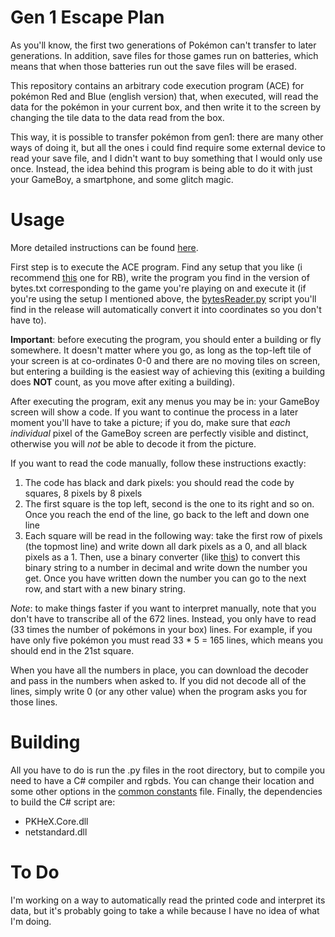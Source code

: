 # Gen 1 Escape Plan
As you'll know, the first two generations of Pokémon can't transfer to later generations. In addition, save files for those games run on batteries, which means that when those batteries run out the save files will be erased.

This repository contains an arbitrary code execution program (ACE) for pokémon Red and Blue (english version) that, when executed, will read the data for the pokémon in your current box, and then write it to the screen by changing the tile data to the data read from the box.

This way, it is possible to transfer pokémon from gen1: there are many other ways of doing it, but all the ones i could find require some external device to read your save file, and I didn't want to buy something that I would only use once. Instead, the idea behind this program is being able to do it with just your GameBoy, a smartphone, and some glitch magic.

# Usage
More detailed instructions can be found [here](https://docs.google.com/document/d/1FaUEQI9cJpo9V1kjXD0miy_KvCvn9CvJ/edit?usp=sharing&ouid=105723787028341327526&rtpof=true&sd=true).

First step is to execute the ACE program. Find any setup that you like (i recommend [this](https://www.youtube.com/watch?v=D3EvpRHL_vk) one for RB), write the program you find in the version of bytes.txt corresponding to the game you're playing on and execute it (if you're using the setup I mentioned above, the [bytesReader.py](byteReader/bytesReader.py) script you'll find in the release will automatically convert it into coordinates so you don't have to).

**Important**: before executing the program, you should enter a building or fly somewhere. It doesn't matter where you go, as long as the top-left tile of your screen is at co-ordinates 0-0 and there are no moving tiles on screen, but entering a building is the easiest way of achieving this (exiting a building does **NOT** count, as you move after exiting a building).

After executing the program, exit any menus you may be in: your GameBoy screen will show a code. If you want to continue the process in a later moment you'll have to take a picture; if you do, make sure that _each individual_ pixel of the GameBoy screen are perfectly visible and distinct, otherwise you will _not_ be able to decode it from the picture.

If you want to read the code manually, follow these instructions exactly:
1) The code has black and dark pixels: you should read the code by squares, 8 pixels by 8 pixels
2) The first square is the top left, second is the one to its right and so on. Once you reach the end of the line, go back to the left and down one line
3) Each square will be read in the following way: take the first row of pixels (the topmost line) and write down all dark pixels as a 0, and all black pixels as a 1. Then, use a binary converter (like [this](https://www.mathsisfun.com/binary-decimal-hexadecimal-converter.html)) to convert this binary string to a number in decimal and write down the number you get. Once you have written down the number you can go to the next row, and start with a new binary string.

_Note_: to make things faster if you want to interpret manually, note that you don't have to transcribe all of the 672 lines. Instead, you only have to read (33 times the number of pokémons in your box) lines. For example, if you have only five pokémon you must read 33 * 5 = 165 lines, which means you should end in the 21st square.

When you have all the numbers in place, you can download the decoder and pass in the numbers when asked to. If you did not decode all of the lines, simply write 0 (or any other value) when the program asks you for those lines.



# Building
All you have to do is run the .py files in the root directory, but to compile you need to have a C# compiler and rgbds. You can change their location and some other options in the [common constants](build_constants.py) file. Finally, the dependencies to build the C# script are:
+ PKHeX.Core.dll
+ netstandard.dll



# To Do
I'm working on a way to automatically read the printed code and interpret its data, but it's probably going to take a while because I have no idea of what I'm doing.
